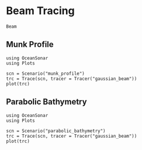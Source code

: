 # Beam Tracing

```@docs
Beam
```

## Munk Profile

```@example
using OceanSonar
using Plots

scn = Scenario("munk_profile")
trc = Trace(scn, tracer = Tracer("gaussian_beam"))
plot(trc)
```

## Parabolic Bathymetry

```@example
using OceanSonar
using Plots

scn = Scenario("parabolic_bathymetry")
trc = Trace(scn, tracer = Tracer("gaussian_beam"))
plot(trc)
```
